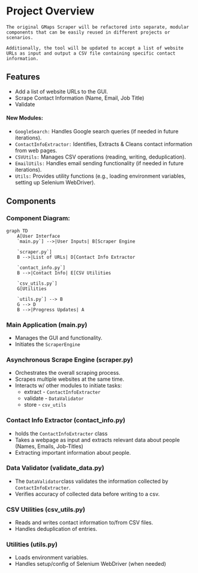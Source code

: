 # Project Overview
    The original GMaps Scraper will be refactored into separate, modular components that can be easily reused in different projects or scenarios.
    
    Additionally, the tool will be updated to accept a list of website URLs as input and output a CSV file containing specific contact information.

## Features
- Add a list of website URLs to the GUI.
- Scrape Contact Information (Name, Email, Job Title)
- Validate 

#### New Modules:
- `GoogleSearch:` Handles Google search queries (if needed in future iterations).
- `ContactInfoExtractor:` Identifies, Extracts & Cleans contact information from web pages.
- `CSVUtils:` Manages CSV operations (reading, writing, deduplication).
- `EmailUtils:` Handles email sending functionality (if needed in future iterations).
- `Utils:` Provides utility functions (e.g., loading environment variables, setting up Selenium WebDriver).

## Components
### Component Diagram:
```mermaid
graph TD
    A[User Interface
    `main.py`] -->|User Inputs| B[Scraper Engine
    
    `scraper.py`]
    B -->|List of URLs| D[Contact Info Extractor
    
    `contact_info.py`]
    B -->|Contact Info| E[CSV Utilities
    
    `csv_utils.py`]
    G[Utilities
    
    `utils.py`] --> B
    G --> D
    B -->|Progress Updates| A
```

### Main Application (main.py)
- Manages the GUI and functionality.
- Initiates the `ScraperEngine`

### Asynchronous Scrape Engine (scraper.py)
- Orchestrates the overall scraping process.
- Scrapes multiple websites at the same time.
- Interacts w/ other modules to initiate tasks:
    - extract - `ContactInfoExtracter`
    - validate - `DataValidator`
    - store -  `csv_utils`

### Contact Info Extractor (contact_info.py)
- holds the `ContactInfoExtracter` class
- Takes a webpage as input and extracts relevant data about people (Names, Emails, Job-Titles)
- Extracting important information about people.

### Data Validator (validate_data.py)
- The `DataValidator`class validates the information collected by `ContactInfoExtracter`.
- Verifies accuracy of collected data before writing to a csv.

### CSV Utilities (csv_utils.py)
- Reads and writes contact information to/from CSV files.
- Handles deduplication of entries.

### Utilities (utils.py)
- Loads environment variables.
- Handles setup/config of Selenium WebDriver (when needed)
